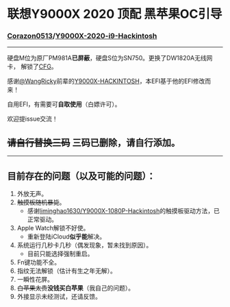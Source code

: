 # 联想Y9000X 2020 顶配 黑苹果OC引导
### [Corazon0513](https://github.com/Corazon0513)/[Y9000X-2020-i9-Hackintosh](https://github.com/Corazon0513/Y9000X-2020-i9-Hackintosh)

---

硬盘M位为原厂PM981A**已屏蔽**，硬盘S位为SN750。更换了DW1820A无线网卡， 解锁了[CFG](http://bbs.pcbeta.com/viewthread-1845189-1-1.html)。

感谢[@WangRicky](https://github.com/WangRicky)前辈的[Y9000X-HACKINTOSH](https://github.com/WangRicky/Y9000X-HACKINTOSH)，本EFI基于他的EFI修改而来！

自用EFI，有需要可**自取使用**（白嫖许可）。

欢迎提issue交流！

## ~~**请自行替换三码**~~ 三码已删除，请自行添加。


---

## 目前存在的问题（以及可能的问题）：
1. 外放无声。
2. ~~触摸板随机暴毙~~。
    - 感谢[liminghao1630/Y9000X-1080P-Hackintosh](https://github.com/liminghao1630/Y9000X-1080P-Hackintosh)的触摸板驱动方法，已正常驱动。
3. Apple Watch解锁不好使。
    - 重新登陆iCloud**似乎能**解决。
4. 系统运行几秒卡几秒（偶发现象，暂未找到原因）。
    - 目前只能选择强制重启。
5. Fn键功能不全。
6. 指纹无法解锁（估计有生之年无解）。
7. 一瞬性花屏。
8. ~~白苹果太贵~~**没钱买白苹果**（我自己的问题）。
9. 外接显示未经测试，还请反馈。
